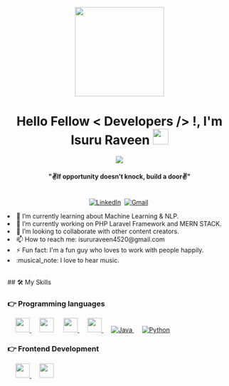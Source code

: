 <div align=center>
    <p align='center'>
    <img src="https://media.giphy.com/media/TEnXkcsHrP4YedChhA/giphy.gif" width="200" height="200" frameBorder="0" class="giphy-embed" allowFullScreen></img></p>
</div>
<div>
    <h1 align="center">Hello Fellow < Developers /> !, I'm Isuru Raveen <img src="https://media.giphy.com/media/hvRJCLFzcasrR4ia7z/giphy.gif" width="35"></h1>
    <p align="center">
        <a href="https://github.com/DenverCoder1/readme-typing-svg">
        <img src="https://readme-typing-svg.herokuapp.com?lines=Undergraduate+at+SLIIT;PHP+Laravel+Developer;Problem+Solver;Team+Player&center=true&width=500&height=50"></a>
    </p>
    <div align=center>
        <p align='center'><h4 align="center"><b>"✌️If opportunity doesn’t knock, build a door✌️"</b></h4>
        </p>
    </div>
    <p align="center">
        <br>
        <a href="https://www.linkedin.com/in/isuru-raveen-7421541b8/"><img src="https://img.shields.io/badge/linkedin-%230077B5.svg?&style=for-the-badge&logo=linkedin&logoColor=white"     alt="LinkedIn"/></a>&nbsp;
        <a href="mailto:isururaveen4520@gmail.com?subject=Hola%20Sumanth"><img src="https://img.shields.io/badge/gmail-%23D14836.svg?&style=for-the-badge&logo=gmail&logoColor=white" alt="Gmail"/></a>&nbsp;
    </p>

<p>
    <li>🌱 I’m currently learning about Machine Learning & NLP.</li>
    <li>🔭 I’m currently working on PHP Laravel Framework and MERN STACK.</li>
    <li>👯 I’m looking to collaborate with other content creators.</li>
    <li>📫 How to reach me: isururaveen4520@gmail.com</li>
    <li>⚡ Fun fact: I'm a fun guy who loves to work with people happily.</li>
    <li>:musical_note: I love to hear music.</li>
  </p>  
<br/>
  ## 🛠️ My Skills

### 👉 Programming languages
  &emsp; 
  <a href="#"> <img width ='32px' src ='https://raw.githubusercontent.com/rahulbanerjee26/githubAboutMeGenerator/main/icons/php.svg'> </a>
    &emsp; 
  <a href="#"> <img width ='32px' src ='https://raw.githubusercontent.com/rahulbanerjee26/githubAboutMeGenerator/main/icons/c.svg'></a>
  &emsp;
  <a href="#"> <img width ='32px' src ='https://raw.githubusercontent.com/rahulbanerjee26/githubAboutMeGenerator/main/icons/c.svg'> </a>
  &emsp;
  <a href="#"> <img width ='32px' src ='https://raw.githubusercontent.com/rahulbanerjee26/githubAboutMeGenerator/main/icons/javascript.svg'> </a>
  &emsp;
  <a href="#" target="_blank"> 
    <img alt="Java" src="https://raw.githubusercontent.com/rahulbanerjee26/githubAboutMeGenerator/main/icons/java.svg">
  </a>
  &emsp;
   <a href="#" target="_blank">
    <img alt="Python" src="https://raw.githubusercontent.com/rahulbanerjee26/githubAboutMeGenerator/main/icons/python.svg">
  </a>

### 👉 Frontend Development
<p>
  &emsp; 
  <a href="#"> <img width ='32px' src ='https://raw.githubusercontent.com/rahulbanerjee26/githubAboutMeGenerator/main/icons/html.svg'> </a>
  &emsp;
  <a href="#"> <img width ='32px' src ='https://raw.githubusercontent.com/rahulbanerjee26/githubAboutMeGenerator/main/icons/css.svg'> </a>
</p>

 <!-- ### 👉 Software & Tools
 
<p align="center">
  &emsp;
    <a href="#"><img alt="Git" src="https://img.shields.io/badge/Git%20-%23F05033.svg?style=plastic&logo=git&logoColor=white"></a>
  &emsp;
    <a href="#"><img alt="GitHub" src="https://img.shields.io/badge/github-%23181717.svg?style=plastic&logo=github&logoColor=white"></a>
  &emsp;
    <a href="#"><img alt="Google Sheets" src="https://img.shields.io/badge/Google%20Sheets%20-%2334A853.svg?style=plastic&logo=google%20sheets&logoColor=white"></a>
  &emsp;
    <a href="#"><img alt="Mark Down" src="https://img.shields.io/badge/Markdown-000000?style=plastic&logo=markdown&logoColor=white"></a>
  &emsp;
    <a href="#"><img alt="Stack Overflow" src="https://img.shields.io/badge/-Stack%20Overflow-FE7A16?style=plastic&logo=stack-overflow&logoColor=white"></a>
  &emsp;
    <a href="#"><img alt="Geekf For Geeks" src="https://img.shields.io/badge/geeksforgeeks-%230F9D58.svg?style=plastic&logo=geeksforgeeks&logoColor=white"></a>
  &emsp;
    <a href="#"><img alt="JSON" img src="https://img.shields.io/badge/json-%23000000.svg?style=plastic&logo=json&logoColor=white"></a>
  &emsp;
    <a href="#"><img alt="OpenGL" src="https://img.shields.io/badge/opengl-%235586A4.svg?style=plastic&logo=opengl&logoColor=white"></a>
  &emsp;
    <a href="#"><img alt="Selenium" src="https://img.shields.io/badge/selenium-%2343B02A.svg?&style=plastic&logo=selenium&logoColor=white"></a>
</p>

 ### 👉 IDEs
 
<p align="center">
  &emsp;
    <a href="#"><img alt="Visual Studio Code" src="https://img.shields.io/badge/Visual%20Studio%20Code-0078d7.svg?style=plastic&logo=visual-studio-code&logoColor=white"></a>
  &emsp;
    <a href="#"><img alt="JetBrain" src="https://img.shields.io/badge/jetbrains-%23000000.svg?style=plastic&logo=jetbrains&logoColor=white" /></a>
  &emsp;
    <a href="#"><img alt="Atom" src="https://img.shields.io/badge/atom-%2366595C.svg?&style=plastic&logo=atom&logoColor=white" /></a>
  &emsp;
    <a href="#"><img alt="Eclipse" src="https://img.shields.io/badge/eclipse%20ide-%232C2255.svg?&style=plastic&logo=eclipse%20ide&logoColor=white" /></a>
</p>

 ### 👉 Competitive Programming & Problem Solving
 
<p align="center">
  &emsp;
    <a href="#"><img alt = "Codeforces" src="https://img.shields.io/badge/codeforces%20-%231F8ACB.svg?style=plastic&logo=codeforces&logoColor=white" /></a>	
  &emsp;
    <a href="#"><img alt = "Leetcode" src="https://img.shields.io/badge/leetcode%20-%23FFA116.svg?style=plastic&logo=leetcode&logoColor=black" /></a>
  &emsp;
    <a href="#"><img alt = "Huckerrank" src="https://img.shields.io/badge/hackerrank-%232EC866.svg?style=plastic&logo=hackerrank&logoColor=white" /></a>
  &emsp;
    <a href="#"><img alt = "CodeChef" src="https://img.shields.io/badge/codechef-%235B4638.svg?style=plastic&logo=codechef&logoColor=white" /></a>
  &emsp;
    <a href="#"><img alt = "Google" src="https://img.shields.io/badge/google-%234285F4.svg?style=plastic&logo=google&logoColor=white" /></a>
  &emsp;
    <a href="#"><img alt = "Codin Game" src="https://img.shields.io/badge/codingame-%23F2BB13.svg?&style=plastic&logo=codingame&logoColor=black" /></a>
</p> -->

<br/>
